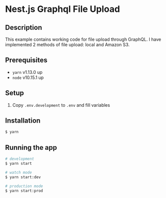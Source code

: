 # Nest.js Graphql File Upload

## Description

This example contains working code for file upload through GraphQL. 
I have implemented 2 methods of file upload: local and Amazon S3.

## Prerequisites

- `yarn` v1.13.0 up
- `node` v10.15.1 up

## Setup

1. Copy `.env.development` to `.env` and fill variables

## Installation
```bash
$ yarn
```

## Running the app

```bash
# development
$ yarn start

# watch mode
$ yarn start:dev

# production mode
$ yarn start:prod
```
